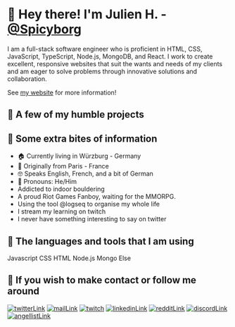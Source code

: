 <h1>👋 Hey there! I'm Julien H. - <a href="https://twitter.com/spicyborg">@Spicyborg</a></h1>

<p>I am a full-stack software engineer who is proficient in HTML, CSS, JavaScript, TypeScript, Node.js, MongoDB, and React. I work to create excellent, responsive websites that suit the wants and needs of my clients and am eager to solve problems through innovative solutions and collaboration.</p>
<p>See <a href="">my website</a> for more information!</p>

<h2 align="left">🎨 A few of my humble projects</h2>



<h2 align="left">🎨 Some extra bites of information</h2>

<ul>
  <li>🏠 Currently living in Würzburg - Germany</li>
  <li>🌱 Originally from Paris - France</li>
  <li>🤓 Speaks English, French, and a bit of German</li>
  <li>👩 Pronouns: He/Him</li>
  <li>Addicted to indoor bouldering</li>
  <li>A proud Riot Games Fanboy, waiting for the MMORPG.</li>
  <li>Using the tool @logseq to organise my whole life</li>
  <li>I stream my learning on twitch</li>
  <li>I never have something interesting to say on twitter</li>
</ul>

<h2 align="left">🎨 The languages and tools that I am using</h2>
  Javascript
  CSS
  HTML
  Node.js
  Mongo
  Else
  
  
<h2 align="left">💬 If you wish to make contact or follow me around</h2>

<p align="left">
<a href="https://twitter.com/spicyborg" target="blank"><img src="https://img.shields.io/badge/Twitter-1DA1F2?style=for-the-badge&logo=twitter&logoColor=white" alt="twitterLink"/></a>
<a href="mailto:spicyborg@protonmail.com"><img src="https://img.shields.io/badge/ProtonMail-8B89CC?style=for-the-badge&logo=protonmail&logoColor=white" alt="mailLink"></a>
<a href="" target="blank"><img src="https://img.shields.io/badge/Twitch-%239146FF.svg?style=for-the-badge&logo=Twitch&logoColor=white" alt="twitch"/></a>
<a href="" target="blank"><img src="https://img.shields.io/badge/LinkedIn-0077B5?style=for-the-badge&logo=linkedin&logoColor=white" alt="linkedinLink"/></a>
<a href="" target="blank"><img src="https://img.shields.io/badge/Reddit-%23FF4500.svg?style=for-the-badge&logo=Reddit&logoColor=white" alt="redditLink"/></a>
<a href="" target="blank"><img src="https://img.shields.io/badge/Discord-%237289DA.svg?style=for-the-badge&logo=discord&logoColor=white" alt="discordLink"/></a>
<a href="https://twitter.com/spicyborg" target="blank"><img src="https://img.shields.io/badge/AngelList-%23D4D4D4.svg?style=for-the-badge&logo=AngelList&logoColor=black" alt="angellistLink"/></a>
</p>
